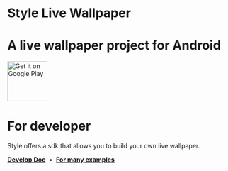 # Style Live Wallpaper

A live wallpaper project for Android
====================
<a href="https://play.google.com/store/apps/details?id=com.yalin.style" target="_blank">
<img src="https://play.google.com/intl/en_us/badges/images/generic/en-play-badge.png" alt="Get it on Google Play" height="90"/></a>

For developer
=========

Style offers a sdk that allows you to build your own live wallpaper.

**[Develop Doc](https://github.com/jinkg/style-develop-sdk)**&nbsp;&nbsp;•&nbsp;&nbsp;**[For many examples](https://github.com/jinkg/style-sdk)**

